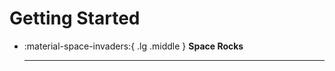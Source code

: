 # Getting Started

<div class="grid cards" markdown>

-   :material-space-invaders:{ .lg .middle } **Space Rocks**

    ---
    
  
</div>